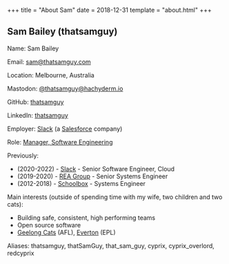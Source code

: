 +++
title = "About Sam"
date = 2018-12-31
template = "about.html"
+++

## Sam Bailey (thatsamguy)

Name: Sam Bailey

Email: sam@thatsamguy.com

Location: Melbourne, Australia

Mastodon: <a rel="me" href="https://hachyderm.io/@thatsamguy">@thatsamguy@hachyderm.io</a>

GitHub: [thatsamguy](https://github.com/thatsamguy)

LinkedIn: [thatsamguy](https://www.linkedin.com/in/thatsamguy)

Employer: [Slack](https://slack.com) (a [Salesforce](https://www.salesforce.com) company)

Role: [Manager, Software Engineering](https://www.linkedin.com/in/thatsamguy)

Previously:

* (2020-2022) - [Slack](https://slack.com) - Senior Software Engineer, Cloud
* (2019-2020) - [REA Group](https://www.rea-group.com) - Senior Systems Engineer
* (2012-2018) - [Schoolbox](https://schoolbox.com.au/) - Systems Engineer

Main interests (outside of spending time with my wife, two children and two cats):

* Building safe, consistent, high performing teams
* Open source software
* [Geelong Cats](http://www.geelongcats.com.au/) (AFL), [Everton](http://www.evertonfc.com/home) (EPL)

Aliases: thatsamguy, thatSamGuy, that_sam_guy, cyprix, cyprix_overlord, redcyprix
